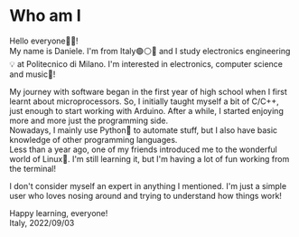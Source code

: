 # Who am I
Hello everyone👋🏼!<br/>
My name is Daniele. I'm from Italy🟢⚪🔴 and I study electronics engineering💡 at Politecnico di Milano.
I'm interested in electronics, computer science and music🎹!

My journey with software began in the first year of high school when I first learnt about microprocessors.
So, I initially taught myself a bit of C/C++, just enough to start working with Arduino.
After a while, I started enjoying more and more just the programming side.<br/>
Nowadays, I mainly use Python🐍 to automate stuff, but I also have basic knowledge of other programming languages.<br/>
Less than a year ago, one of my friends introduced me to the wonderful world of Linux🐧.
I'm still learning it, but I'm having a lot of fun working from the terminal!<br/>

I don't consider myself an expert in anything I mentioned.
I'm just a simple user who loves nosing around and trying to understand how things work!<br/>

Happy learning, everyone!
<br/>
Italy, 2022/09/03
